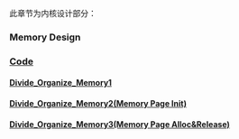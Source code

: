 此章节为内核设计部分：   
### Memory Design
### [Code](./HuOS4.0/)
#### [Divide_Organize_Memory1](./Divide_Organize_Memory1/README.md)
#### [Divide_Organize_Memory2(Memory Page Init)](./Divide_Organize_Memory2/README.md)
#### [Divide_Organize_Memory3(Memory Page Alloc&Release)](./Divide_Organize_Memory3/README.md)





